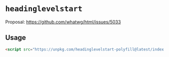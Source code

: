 # `headinglevelstart`

Proposal: https://github.com/whatwg/html/issues/5033

## Usage

```html
<script src="https://unpkg.com/headinglevelstart-polyfill@latest/index.js">
```
